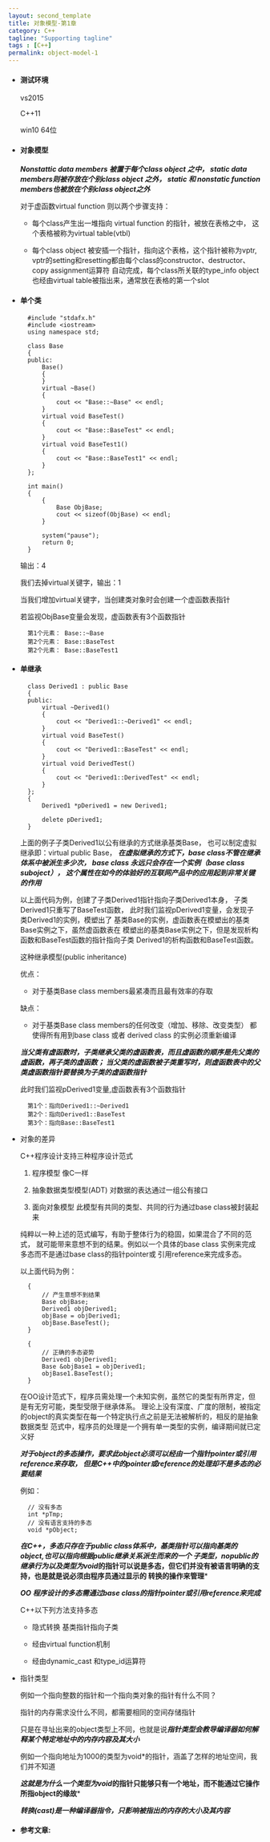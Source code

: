 ```yaml
---
layout: second_template
title: 对象模型-第1章
category: C++
tagline: "Supporting tagline"
tags : [C++]
permalink: object-model-1
---
```


* #### 测试环境 ####
	
	vs2015

	C++11	

	win10 64位

* #### 对象模型 ####
	
	***Nonstattic data members 被置于每个class object 之中，
	static data members则被存放在个别class object 之外，
	static 和 nonstatic function members也被放在个别class object之外***

	对于虚函数virtual function 则以两个步骤支持：

	- 每个class产生出一堆指向 virtual function 的指针，被放在表格之中，
	这个表格被称为virtual table(vtbl)

	- 每个class object 被安插一个指针，指向这个表格，这个指针被称为vptr,
	vptr的setting和resetting都由每个class的constructor、destructor、copy assignment运算符
	自动完成，每个class所关联的type_info object 也经由virtual table被指出来，通常放在表格的第一个slot


* #### 单个类 ####
	

		#include "stdafx.h"
		#include <iostream>
		using namespace std;

		class Base
		{
		public:
			Base()
			{
			}
			virtual ~Base()
			{
				cout << "Base::~Base" << endl;
			}
			virtual void BaseTest()
			{
				cout << "Base::BaseTest" << endl;
			}
			virtual void BaseTest1()
			{
				cout << "Base::BaseTest1" << endl;
			}
		};

		int main()
		{
			{
				Base ObjBase;
				cout << sizeof(ObjBase) << endl;
			}

			system("pause");
		    return 0;
		}

	输出：4

	我们去掉virtual关键字，输出：1

	当我们增加virtual关键字，当创建类对象时会创建一个虚函数表指针

	若监视ObjBase变量会发现，虚函数表有3个函数指针

		第1个元素： Base::~Base
		第2个元素： Base::BaseTest
		第2个元素： Base::BaseTest1

* #### 单继承 ####
	
		class Derived1 : public Base
		{
		public:
			virtual ~Derived1()
			{
				cout << "Derived1::~Derived1" << endl;
			}
			virtual void BaseTest()
			{
				cout << "Derived1::BaseTest" << endl;
			}
			virtual void DerivedTest()
			{
				cout << "Derived1::DerivedTest" << endl;
			}
		};
		{
			Derived1 *pDerived1 = new Derived1;

			delete pDerived1;
		}

	上面的例子子类Derived1以公有继承的方式继承基类Base，
	也可以制定虚拟继承即：virtual public Base，
	***在虚拟继承的方式下，base class不管在继承体系中被派生多少次，
	base class 永远只会存在一个实例（base class suboject），
	这个属性在如今的体验好的互联网产品中的应用起到非常关键的作用***

	以上面代码为例，创建了子类Derived1指针指向子类Derived1本身，
	子类Derived1只重写了BaseTest函数，
	此时我们监视pDerived1变量，会发现子类Derived1的实例，模塑出了
	基类Base的实例，虚函数表在模塑出的基类Base实例之下，虽然虚函数表在
	模塑出的基类Base实例之下，但是发现析构函数和BaseTest函数的指针指向子类
	Derived1的析构函数和BaseTest函数。

	这种继承模型(public inheritance)

	优点：

	- 对于基类Base class members最紧凑而且最有效率的存取

	缺点：

	- 对于基类Base class members的任何改变（增加、移除、改变类型）
	都使得所有用到base class 或者 derived class 的实例必须重新编译
	

	***当父类有虚函数时，子类继承父类的虚函数表，而且虚函数的顺序是先父类的虚函数，再子类的虚函数；
	当父类的虚函数被子类重写时，则虚函数表中的父类虚函数指针要替换为子类的虚函数指针***

	此时我们监视pDerived1变量,虚函数表有3个函数指针

		第1个：指向Derived1::~Derived1
		第2个：指向Derived1::BaseTest
		第3个：指向Base::BaseTest1

* 对象的差异

	C++程序设计支持三种程序设计范式

	1. 程序模型
	像C一样

	2. 抽象数据类型模型(ADT)
	对数据的表达通过一组公有接口

	3. 面向对象模型
	此模型有共同的类型、共同的行为通过base class被封装起来

	纯粹以一种上述的范式编写，有助于整体行为的稳固，如果混合了不同的范式，
	就可能带来意想不到的结果。例如以一个具体的base class 实例来完成多态而不是通过base class的指针pointer或
	引用reference来完成多态。

	以上面代码为例：

		{
			// 产生意想不到结果
			Base objBase;
			Derived1 objDerived1;
			objBase = objDerived1;
			objBase.BaseTest();
		}

		{
			// 正确的多态姿势
			Derived1 objDerived1;
			Base &objBase1 = objDerived1;
			objBase1.BaseTest();
		}

	在OO设计范式下，程序员需处理一个未知实例，虽然它的类型有所界定，但是有无穷可能，类型受限于继承体系。
	理论上没有深度、广度的限制，被指定的object的真实类型在每一个特定执行点之前是无法被解析的，相反的是抽象数据类型
	范式中，程序员的处理是一个拥有单一类型的实例，编译期间就已定义好

	***对于object的多态操作，要求此object必须可以经由一个指针pointer或引用reference来存取，
	但是C++中的pointer或reference的处理却不是多态的必要结果***

	例如：

		// 没有多态
		int *pTmp;
		// 没有语言支持的多态
		void *pObject;

	***在C++，多态只存在于public class体系中，基类指针可以指向基类的object,也可以指向根据public继承关系派生而来的一个
	子类型，nopublic的继承行为以及类型为void*的指针可以说是多态，但它们并没有被语言明确的支持，也是就是说必须由程序员通过显示的
	转换的操作来管理***

	***OO 程序设计的多态需通过base class的指针pointer或引用reference来完成***

	C++以下列方法支持多态

	- 隐式转换
	基类指针指向子类

	- 经由virtual function机制

	- 经由dynamic_cast 和type_id运算符

* 指针类型

	例如一个指向整数的指针和一个指向类对象的指针有什么不同？

	指针的内存需求没什么不同，都需要相同的空间存储指针

	只是在寻址出来的object类型上不同，也就是说***指针类型会教导编译器如何解释某个特定地址中的内存内容及其大小***

	例如一个指向地址为1000的类型为void*的指针，涵盖了怎样的地址空间，我们并不知道

	***这就是为什么一个类型为void*的指针只能够只有一个地址，而不能通过它操作所指object的缘故***

	***转换(cast)是一种编译器指令，只影响被指出的内存的大小及其内容***


* #### 参考文章: ####